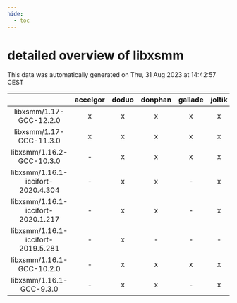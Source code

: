 ```yaml
---
hide:
  - toc
---
```


detailed overview of libxsmm
============================


This data was automatically generated on Thu, 31 Aug 2023 at 14:42:57 CEST  

| |accelgor|doduo|donphan|gallade|joltik|skitty|swalot|victini|
| :---: | :---: | :---: | :---: | :---: | :---: | :---: | :---: | :---: |
|libxsmm/1.17-GCC-12.2.0|x|x|x|x|x|x|x|x|
|libxsmm/1.17-GCC-11.3.0|x|x|x|x|x|x|x|x|
|libxsmm/1.16.2-GCC-10.3.0|-|x|x|x|x|x|x|x|
|libxsmm/1.16.1-iccifort-2020.4.304|-|x|x|-|x|-|-|-|
|libxsmm/1.16.1-iccifort-2020.1.217|-|x|x|-|x|x|x|x|
|libxsmm/1.16.1-iccifort-2019.5.281|-|x|-|-|-|-|-|-|
|libxsmm/1.16.1-GCC-10.2.0|-|x|x|x|x|x|x|x|
|libxsmm/1.16.1-GCC-9.3.0|-|x|x|-|x|x|x|x|
